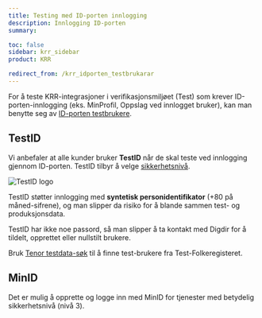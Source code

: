 ```yaml
---
title: Testing med ID-porten innlogging
description: Innlogging ID-porten
summary:

toc: false
sidebar: krr_sidebar
product: KRR

redirect_from: /krr_idporten_testbrukarar
---
```


For å teste KRR-integrasjoner i verifikasjonsmiljøet (Test) som krever ID-porten-innlogging (eks. MinProfil, Oppslag ved innlogget bruker), kan man benytte seg av [ID-porten testbrukere](https://docs.digdir.no/docs/idporten/idporten/idporten_testbrukere.html).


## TestID

Vi anbefaler at alle kunder bruker **TestID** når de skal teste ved innlogging gjennom ID-porten. TestID tilbyr å velge [sikkerhetsnivå](https://eid.difi.no/nb/sikkerhet-og-personvern/ulike-sikkerhetsniva). 

![TestID logo]({{site.baseurl}}/assets/testid.svg)

TestID støtter innlogging med **syntetisk personidentifikator**  (+80 på måned-sifrene), og man slipper da risiko for å blande sammen test- og produksjonsdata.

TestID har ikke noe passord, så man slipper å ta kontakt med Digdir for å tildelt, opprettet eller nullstilt brukere.

Bruk [Tenor testdata-søk](https://www.skatteetaten.no/skjema/testdata/) til å finne test-brukere fra Test-Folkeregisteret.

<!---
## BankID og MinID

For de som ikke kan bruke syntetiske fødselsnummer, tilbyr vi et sett med standard testbrukere med BankID med personnumre som ikke finnes i Folkeregisteret. Det er også mulig å opprette og logge inn med MinID for tjenester med betydelig sikkerhetsnivå (nivå 3).
--->

## MinID

Det er mulig å opprette og logge inn med MinID for tjenester med betydelig sikkerhetsnivå (nivå 3).
